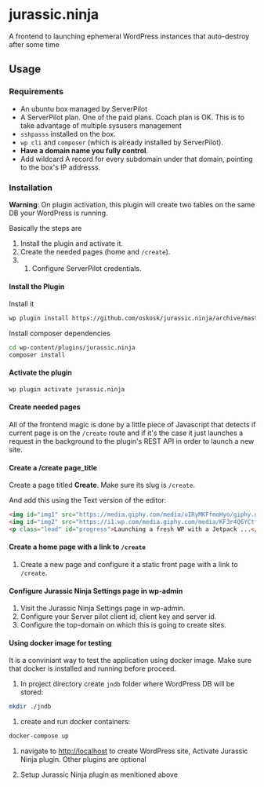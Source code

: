 # jurassic.ninja

A frontend to launching ephemeral WordPress instances that auto-destroy after some time

## Usage

### Requirements

* An ubuntu box managed by ServerPilot
* A ServerPilot plan. One of the paid plans. Coach plan is OK. This is to take advantage of multiple sysusers management
* `sshpasss` installed on the box.
* `wp cli` and `composer` (which is already installed by ServerPilot).
* **Have a domain name you fully control**.
* Add wildcard A record for every subdomain under that domain, pointing to the box's IP addresss.

### Installation

**Warning**: On plugin activation, this plugin will create two tables on the same DB your WordPress is running.

Basically the steps are

1. Install the plugin and activate it.
1. Create the needed pages (home and `/create`).
1. 1. Configure ServerPilot credentials.

#### Install the Plugin

Install it

```sh
wp plugin install https://github.com/oskosk/jurassic.ninja/archive/master.zip
```

Install composer dependencies

```sh
cd wp-content/plugins/jurassic.ninja
composer install
```

#### Activate the plugin

```sh
wp plugin activate jurassic.ninja
```

#### Create needed pages

All of the frontend magic is done by a little piece of Javascript that detects if current page is
on the `/create` route and if it's the case it just launches a request in the background
to the plugin's REST API in order to launch a new site.

#### Create a /create page_title

Create a page titled **Create**. Make sure its slug is `/create`.

And add this using the Text version of the editor:

```html
<img id="img1" src="https://media.giphy.com/media/uIRyMKFfmoHyo/giphy.gif" style="display:none" />
<img id="img2" src="https://i1.wp.com/media.giphy.com/media/KF3r4Q6YCtfOM/giphy.gif?ssl=1" style="display:none" />
<p class="lead" id="progress">Launching a fresh WP with a Jetpack ...</p>
```

#### Create a home page with a link to `/create`

1. Create a new page and configure it a static front page with a link to `/create`.

#### Configure Jurassic Ninja Settings page in wp-admin

1. Visit the Jurassic Ninja Settings page in wp-admin.
2. Configure your Server pilot client id, client key and server id.
3. Configure the top-domain on which this is going to create sites.

#### Using docker image for testing

It is a conviniant way to test the application using docker image. Make sure that docker is installed and running before proceed.

1. In project directory create `jndb` folder where WordPress DB will be stored:

```sh
mkdir ./jndb
```

1. create and run docker containers:

```sh
docker-compose up
```

1. navigate to <http://localhost> to create WordPress site, Activate Jurassic Ninja plugin. Other plugins are optional

1. Setup Jurassic Ninja plugin as menitioned above